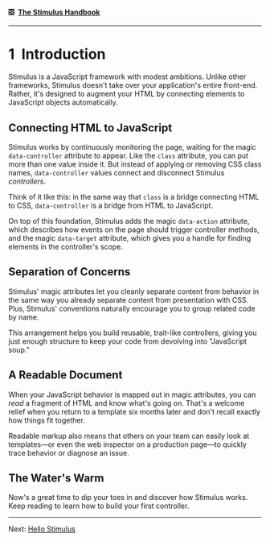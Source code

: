 #### [<img src="../assets/logo.svg" width="12" height="12" alt="Stimulus">](../README.md) [The Stimulus Handbook](README.md)

---

# 1 Introduction

Stimulus is a JavaScript framework with modest ambitions. Unlike other frameworks, Stimulus doesn't take over your application's entire front-end. Rather, it's designed to augment your HTML by connecting elements to JavaScript objects automatically.

## Connecting HTML to JavaScript

Stimulus works by continuously monitoring the page, waiting for the magic `data-controller` attribute to appear. Like the `class` attribute, you can put more than one value inside it. But instead of applying or removing CSS class names, `data-controller` values connect and disconnect Stimulus _controllers_.

Think of it like this: in the same way that `class` is a bridge connecting HTML to CSS, `data-controller` is a bridge from HTML to JavaScript.

On top of this foundation, Stimulus adds the magic `data-action` attribute, which describes how events on the page should trigger controller methods, and the magic `data-target` attribute, which gives you a handle for finding elements in the controller's scope.

## Separation of Concerns

Stimulus' magic attributes let you cleanly separate content from behavior in the same way you already separate content from presentation with CSS. Plus, Stimulus' conventions naturally encourage you to group related code by name.

This arrangement helps you build reusable, trait-like controllers, giving you just enough structure to keep your code from devolving into "JavaScript soup."

## A Readable Document

When your JavaScript behavior is mapped out in magic attributes, you can _read_ a fragment of HTML and know what's going on. That's a welcome relief when you return to a template six months later and don't recall exactly how things fit together.

Readable markup also means that others on your team can easily look at templates—or even the web inspector on a production page—to quickly trace behavior or diagnose an issue.

## The Water's Warm

Now's a great time to dip your toes in and discover how Stimulus works. Keep reading to learn how to build your first controller.

---

Next: [Hello Stimulus](02_hello_stimulus.md)

